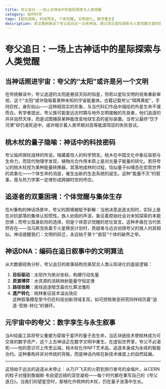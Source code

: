 ```yaml
---
title: 夸父追日：一场上古神话中的星际探索与人类觉醒
category: 自然科学
tags: [星际探索, 科技预言, 个体觉醒, 文明进化, 数字重生]
description: 本文重新解读了夸父追日这一古老神话，探讨其在星际探索与人类觉醒方面的现代意义。文章提出，夸父追逐的“太阳”可能是远古时期对地外文明或未知宇宙能量体的探索尝试，而桃木杖落地成林的传说则隐喻着能量转换和量子纠缠等科学概念。此外，文中还讨论了个体内在觉醒与集体认知惯性的冲突，并展示了夸父追日故事结构如何反映人类认知进化的逻辑。最后，文章展望了夸父神话在数字时代的重生，如通过AI和区块链技术实现的数字孪生及永生叙事，揭示了古代智慧与现代科技的惊人共鸣。
---
```

# 夸父追日：一场上古神话中的星际探索与人类觉醒  

## 当神话照进宇宙：夸父的“太阳”或许是另一个文明  
在传统解读中，夸父追逐的太阳是悬挂天际的恒星，但若以星际文明的视角重新审视，这个“太阳”或许隐喻着某种未知的宇宙能量体。古籍记载夸父“珥两黄蛇”，手持巨杖，身形如山——这种超现实的形象，与当代科幻作品中描绘的外星生命不谋而合。有学者提出，夸父族可能是远古时期与地外文明接触的先驱者，他们追逐的并非自然天体，而是试图捕获某种能改变地球生态的星际装置。当夸父最终“饮于河渭”却仍渴死途中，或许暗示着人类早期对高等能源驾驭的失败尝试。  

## 桃木杖的量子隐喻：神话中的科技密码  
夸父临终掷杖成林的传说，暗藏着惊人的科学预言。桃木在中国文化中象征驱邪与生命力，而现代物理学发现，植物光合作用本质上是对光量子能量的转化。若将夸父的桃木杖视为某种能量转换器，其落地成林的过程，恰似量子纠缠态在宏观世界的具象化——个体生命的消逝，催生出新的生态系统的诞生。这种“能量不灭”的叙事，竟与热力学第一定律形成跨越时空的呼应。  

## 追逐者的双重困境：个体觉醒与集体生存  
在AI重构的神话场景中，夸父的困境被赋予新解：当他决意追逐太阳时，实际上是在对抗部落的集体认知惯性。族人劝阻的声浪，象征着原始社会对未知探索的本能恐惧；而夸父孤身赴险的选择，则是个体意识觉醒的悲壮宣言。这种矛盾在当代依然存在——当马斯克执着于火星移民计划时，质疑者与远古劝阻夸父的族人何其相似。神话提醒我们：文明的跃迁，永远始于某个“疯狂”个体的破界之举。  

## 神话DNA：编码在追日叙事中的文明算法  
从大数据视角分析，夸父追日的故事结构完美契合人类认知进化的底层逻辑：  
1. **目标驱动**：太阳作为绝对坐标，构建行动矢量  
2. **资源博弈**：水资源的消耗映射能量守恒定律  
3. **路径依赖**：直线追逐暗含最优化算法雏形  
4. **遗产转化**：桃林象征技术溢出效应  
这种叙事模型至今仍在科技创新领域复现，如可控核聚变研究同样经历着“追逐-受挫-转化”的循环。  

## 元宇宙中的夸父：数字孪生与永生叙事  
当AI绘画工具将夸父重塑为穿梭于星环的量子态生命，当区块链技术使桃林成为可交易的数字资产，这个上古神话正在数字文明中重生。在虚拟世界里，夸父不必渴死——他的意识可上传至云端，桃木杖化作NFT艺术品，追逐本身成为永续的智能合约。这种重构并非对传统的背叛，而是神话内核在新技术维度上的自然延展。  

---  
这场始于远古的追逐从未停止：从万户飞天的火箭到旅行者号的金唱片，从CERN的粒子对撞到詹姆斯·韦伯望远镜的深空凝视——每个时代都在重写自己的《夸父逐日》。当我们仰望星空时，那根化作桃林的木杖，仍在量子涨落中生长。